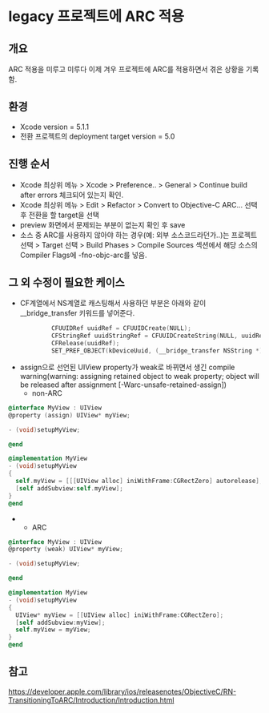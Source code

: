 legacy 프로젝트에 ARC 적용
======================

개요
----

ARC 적용을 미루고 미루다 이제 겨우 프로젝트에 ARC를 적용하면서 겪은
상황을 기록함.

환경
----

-   Xcode version = 5.1.1
-   전환 프로젝트의 deployment target version = 5.0

진행 순서
---------

-   Xcode 최상위 메뉴 \> Xcode \> Preference.. \> General \> Continue
    build after errors 체크되어 있는지 확인.
-   Xcode 최상위 메뉴 \> Edit \> Refactor \> Convert to Objective-C
    ARC... 선택 후 전환을 할 target을 선택
-   preview 화면에서 문제되는 부분이 없는지 확인 후 save
-   소스 중 ARC를 사용하지 않아야 하는 경우(예: 외부 소스코드라던가..)는
    프로젝트 선택 \> Target 선택 \> Build Phases \> Compile Sources
    섹션에서 해당 소스의 Compiler Flags에 -fno-objc-arc를 넣음.

그 외 수정이 필요한 케이스
--------------------------

-   CF계열에서 NS계열로 캐스팅해서 사용하던 부분은 아래와 같이
    \_\_bridge\_transfer 키워드를 넣어준다.

```objectivec
            CFUUIDRef uuidRef = CFUUIDCreate(NULL);
            CFStringRef uuidStringRef = CFUUIDCreateString(NULL, uuidRef);
            CFRelease(uuidRef);
            SET_PREF_OBJECT(kDeviceUuid, (__bridge_transfer NSString *)uuidStringRef);
```

-   assign으로 선언된 UIView property가 weak로 바뀌면서 생긴 compile
    warning(warning: assigning retained object to weak property; object
    will be released after assignment [-Warc-unsafe-retained-assign])
    -   non-ARC

```objectivec
@interface MyView : UIView
@property (assign) UIView* myView;

- (void)setupMyView;

@end

@implementation MyView
- (void)setupMyView
{
  self.myView = [[[UIView alloc] iniWithFrame:CGRectZero] autorelease];
  [self addSubview:self.myView];
}
@end
```

-   -   ARC

```objectivec
@interface MyView : UIView
@property (weak) UIView* myView;

- (void)setupMyView;

@end

@implementation MyView
- (void)setupMyView
{
  UIView* myView = [[UIView alloc] iniWithFrame:CGRectZero];
  [self addSubview:myView];
  self.myView = myView;
}
@end
```

참고
----

<https://developer.apple.com/library/ios/releasenotes/ObjectiveC/RN-TransitioningToARC/Introduction/Introduction.html>
